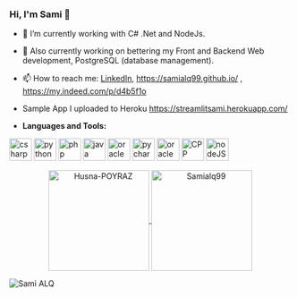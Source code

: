 ### Hi, I'm Sami 👋

- 🔭 I’m currently working with C# .Net and NodeJs.
- 🌱 Also currently working on bettering my Front and Backend Web development, PostgreSQL (database management).
- 📫 How to reach me: <a href = "https://www.linkedin.com/in/sami-alquraishi-082306209/">LinkedIn</a>,
https://samialq99.github.io/ , https://my.indeed.com/p/d4b5f1o
- Sample App I uploaded to Heroku https://streamlitsami.herokuapp.com/

- **Languages and Tools:**
 <p align="left">
 <img src="https://icongr.am/devicon/csharp-original.svg?size=128&color=currentColor" alt="csharp" width="40" height="40"/>
 <img src="https://icongr.am/devicon/python-original.svg?size=128&color=currentColor" alt="python" width="40" height="40"/>
 <img src="https://icongr.am/devicon/php-original.svg?size=128&color=currentColor" alt="php" width="40" height="40"/>
 <img src="https://icongr.am/devicon/java-original.svg?size=128&color=currentColor" alt="java" width="40" height="40"/>
 <img src="https://icongr.am/devicon/oracle-original.svg?size=128&color=currentColor" alt="oracle" width="40" height="40"/>  
 <img src="https://icongr.am/devicon/pycharm-original-wordmark.svg?size=128&color=currentColor" alt="pycharm" width="40" height="40"/>
 <img src="https://icongr.am/devicon/nodejs-original-wordmark.svg?size=128&color=currentColor" alt="oracle" width="40" height="40"/>
 <img src="https://icongr.am/devicon/cplusplus-original.svg?size=128&color=currentColor" alt="CPP" width="40" height="40"/>
<img src="https://icongr.am/devicon/javascript-original.svg?size=128&color=currentColor" alt="nodeJS" width="40" height="40"/>
	

</p>

<p align="center">
	<a href="https://github.com/Samialq99">
		  <img height="180em" align="center" src="https://github-readme-stats.vercel.app/api?username=Samialq99&show_icons=true&locale=en&theme=dark&include_all_commits=true&count_private=true" alt="Husna-POYRAZ"/>
		  <img height="180em" align="center" src="https://github-readme-stats.vercel.app/api/top-langs?username=Samialq99&show_icons=true&locale=en&layout=compact&langs_count=8&theme=dark" alt="Samialq99"/>
	</a>
</p>

<p align="left"> <img src="https://komarev.com/ghpvc/?username=Samialq99&label=Profile%20views&color=0e75b6&style=flat" alt="Sami ALQ" /> </p>
